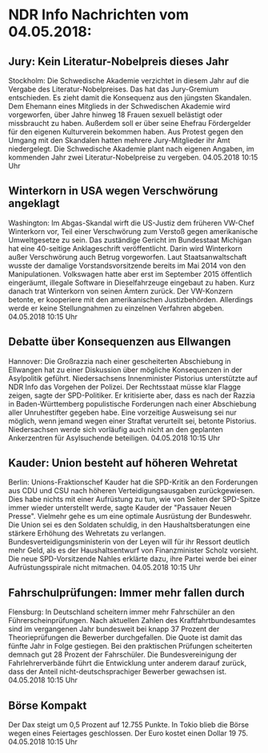 # NDR Info Nachrichten vom 04.05.2018:


## Jury: Kein Literatur-Nobelpreis dieses Jahr
Stockholm: Die Schwedische Akademie verzichtet in diesem Jahr auf die Vergabe des Literatur-Nobelpreises. Das hat das Jury-Gremium entschieden. Es zieht damit die Konsequenz aus den jüngsten Skandalen. Dem Ehemann eines Mitglieds in der Schwedischen Akademie wird vorgeworfen, über Jahre hinweg 18 Frauen sexuell belästigt oder missbraucht zu haben. Außerdem soll er über seine Ehefrau Fördergelder für den eigenen Kulturverein bekommen haben. Aus Protest gegen den Umgang mit den Skandalen hatten mehrere Jury-Mitglieder ihr Amt niedergelegt. Die Schwedische Akademie plant nach eigenen Angaben, im kommenden Jahr zwei Literatur-Nobelpreise zu vergeben. 04.05.2018 10:15 Uhr 

## Winterkorn in USA wegen Verschwörung angeklagt
Washington: Im Abgas-Skandal wirft die US-Justiz dem früheren VW-Chef Winterkorn vor, Teil einer Verschwörung zum Verstoß gegen amerikanische Umweltgesetze zu sein. Das zuständige Gericht im Bundesstaat Michigan hat eine 40-seitige Anklageschrift veröffentlicht. Darin wird Winterkorn außer Verschwörung auch Betrug vorgeworfen. Laut Staatsanwaltschaft wusste der damalige Vorstandsvorsitzende bereits im Mai 2014 von den Manipulationen. Volkswagen hatte aber erst im September 2015 öffentlich eingeräumt, illegale Software in Dieselfahrzeuge eingebaut zu haben. Kurz danach trat Winterkorn von seinen Ämtern zurück. Der VW-Konzern betonte, er kooperiere mit den amerikanischen Justizbehörden. Allerdings werde er keine Stellungnahmen zu einzelnen Verfahren abgeben. 04.05.2018 10:15 Uhr 

## Debatte über Konsequenzen aus Ellwangen
Hannover: Die Großrazzia nach einer gescheiterten Abschiebung in Ellwangen hat zu einer Diskussion über mögliche Konsequenzen in der Asylpolitik geführt. Niedersachsens Innenminister Pistorius unterstützte auf NDR Info das Vorgehen der Polizei. Der Rechtsstaat müsse klar Flagge zeigen, sagte der SPD-Politiker. Er kritisierte aber, dass es nach der Razzia in Baden-Württemberg populistische Forderungen nach einer Abschiebung aller Unruhestifter gegeben habe. Eine vorzeitige Ausweisung sei nur möglich, wenn jemand wegen einer Straftat verurteilt sei, betonte Pistorius. Niedersachsen werde sich vorläufig auch nicht an den geplanten Ankerzentren für Asylsuchende beteiligen. 04.05.2018 10:15 Uhr 

## Kauder: Union besteht auf höheren Wehretat
Berlin: 	Unions-Fraktionschef Kauder hat die SPD-Kritik an den Forderungen aus CDU und CSU nach höheren Verteidigungsausgaben zurückgewiesen. Dies habe nichts mit einer Aufrüstung zu tun, wie von Seiten der SPD-Spitze immer wieder unterstellt werde, sagte Kauder der "Passauer Neuen Presse". Vielmehr gehe es um eine optimale Ausrüstung der Bundeswehr. Die Union sei es den Soldaten schuldig, in den Haushaltsberatungen eine stärkere Erhöhung des Wehretats zu verlangen. Bundesverteidigungsministerin von der Leyen will für ihr Ressort deutlich mehr Geld, als es der Haushaltsentwurf von Finanzminister Scholz vorsieht. Die neue SPD-Vorsitzende Nahles erklärte dazu, ihre Partei werde bei einer Aufrüstungsspirale nicht mitmachen. 04.05.2018 10:15 Uhr 

## Fahrschulprüfungen: Immer mehr fallen durch
Flensburg: In Deutschland scheitern immer mehr Fahrschüler an den Führerscheinprüfungen. Nach aktuellen Zahlen des Kraftfahrtbundesamtes sind im vergangenen Jahr bundesweit bei knapp 37 Prozent der Theorieprüfungen die Bewerber durchgefallen. Die Quote ist damit das fünfte Jahr in Folge gestiegen. Bei den praktischen Prüfungen scheiterten demnach gut 28 Prozent der Fahrschüler. Die Bundesvereinigung der Fahrlehrerverbände führt die Entwicklung unter anderem darauf zurück, dass der Anteil nicht-deutschsprachiger Bewerber gewachsen ist. 04.05.2018 10:15 Uhr 

## Börse Kompakt
Der Dax steigt um 0,5 Prozent auf 12.755 Punkte. In Tokio blieb die Börse wegen eines Feiertages geschlossen. Der Euro kostet einen Dollar 19 75. 04.05.2018 10:15 Uhr 
